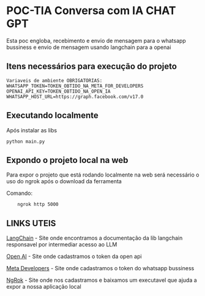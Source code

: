 
# POC-TIA Conversa com IA CHAT GPT
Esta poc engloba, recebimento e envio de mensagem para o whatsapp bussiness e envio de mensagem usando langchain para a openai

## Itens necessários para execução do projeto
    Variaveis de ambiente OBRIGATÓRIAS: 
    WHATSAPP_TOKEN=TOKEN_OBTIDO_NA_META_FOR_DEVELOPERS
    OPENAI_API_KEY=TOKEN_OBTIDO_NA_OPEN_IA
    WHATSAPP_HOST_URL=https://graph.facebook.com/v17.0

## Executando localmente
Após instalar as libs

    python main.py

## Expondo o projeto local na web
Para expor o projeto que está rodando localmente na web será  necessário o uso do ngrok após o download da ferramenta
    
Comando:

        ngrok http 5000

## LINKS UTEIS
[LangChain](https://python.langchain.com/) - Site onde encontramos a documentação da lib langchain responsavel por intermediar acesso ao LLM

[Open AI](https://platform.openai.com/) - Site onde cadastramos o token da open api

[Meta Developers](https://developers.facebook.com/?no_redirect=1) - Site onde cadastramos o token do whatsapp bussiness

[NgRok](https://ngrok.com/) - Site onde nos cadastramos e baixamos um executavel que ajuda a expor a nossa aplicação local